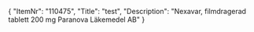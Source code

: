 {
  "ItemNr": "110475",
  "Title": "test",
  "Description": "Nexavar, filmdragerad tablett 200 mg Paranova Läkemedel AB"
}